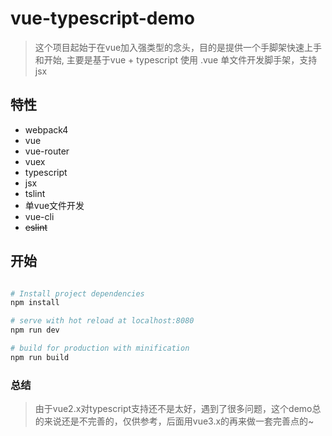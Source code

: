 # vue-typescript-demo

> 这个项目起始于在vue加入强类型的念头，目的是提供一个手脚架快速上手和开始, 主要是基于vue + typescript 使用 .vue 单文件开发脚手架，支持jsx

## 特性
- webpack4
- vue
- vue-router
- vuex
- typescript
- jsx
- tslint
- 单vue文件开发
- vue-cli
- ~~eslint~~

## 开始

``` bash

# Install project dependencies
npm install

# serve with hot reload at localhost:8080
npm run dev

# build for production with minification
npm run build

```

### 总结
> 由于vue2.x对typescript支持还不是太好，遇到了很多问题，这个demo总的来说还是不完善的，仅供参考，后面用vue3.x的再来做一套完善点的~
